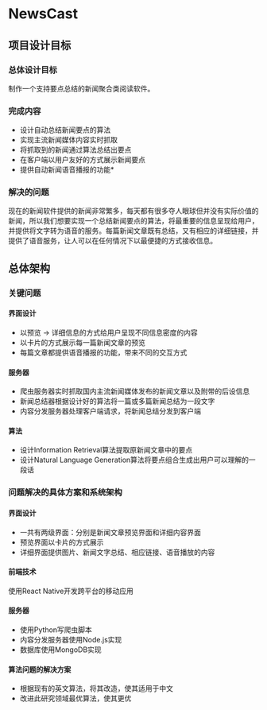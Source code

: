 # NewsCast
## 项目设计目标
### 总体设计目标
制作一个支持要点总结的新闻聚合类阅读软件。
### 完成内容
- 设计自动总结新闻要点的算法
- 实现主流新闻媒体内容实时抓取
- 将抓取到的新闻通过算法总结出要点
- 在客户端以用户友好的方式展示新闻要点
- 提供自动新闻语音播报的功能*
### 解决的问题
现在的新闻软件提供的新闻非常繁多，每天都有很多夺人眼球但并没有实际价值的新闻，所以我们想要实现一个总结新闻要点的算法，将最重要的信息呈现给用户，并提供将文字转为语音的服务。每篇新闻文章既有总结，又有相应的详细链接，并提供了语音服务，让人可以在任何情况下以最便捷的方式接收信息。
## 总体架构
### 关键问题
#### 界面设计
- 以预览 → 详细信息的方式给用户呈现不同信息密度的内容
- 以卡片的方式展示每一篇新闻文章的预览
- 每篇文章都提供语音播报的功能，带来不同的交互方式
#### 服务器
- 爬虫服务器实时抓取国内主流新闻媒体发布的新闻文章以及附带的后设信息
- 新闻总结器根据设计好的算法将一篇或多篇新闻总结为一段文字
- 内容分发服务器处理客户端请求，将新闻总结分发到客户端

#### 算法
- 设计Information Retrieval算法提取原新闻文章中的要点
- 设计Natural Language Generation算法将要点组合生成出用户可以理解的一段话
### 问题解决的具体方案和系统架构
#### 界面设计
- 一共有两级界面：分别是新闻文章预览界面和详细内容界面
- 预览界面以卡片的方式展示
- 详细界面提供图片、新闻文字总结、相应链接、语音播放的内容
#### 前端技术
使用React Native开发跨平台的移动应用
#### 服务器
- 使用Python写爬虫脚本
- 内容分发服务器使用Node.js实现
- 数据库使用MongoDB实现
#### 算法问题的解决方案
- 根据现有的英文算法，将其改造，使其适用于中文
- 改进此研究领域最优算法，使其更优
